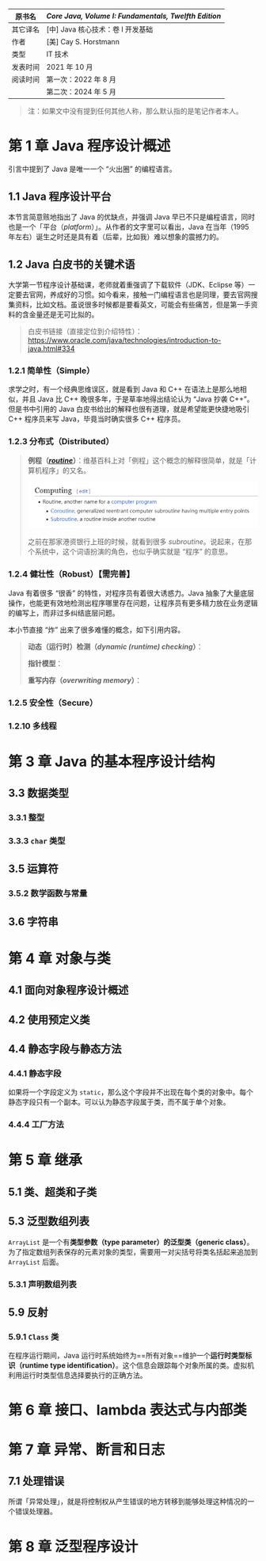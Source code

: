 | 原书名   | *Core Java, Volume I: Fundamentals, Twelfth Edition* |
| -------- | ---------------------------------------------------- |
| 其它译名 | [中] Java 核心技术：卷 I 开发基础                    |
| 作者     | [美] Cay S. Horstmann                                |
| 类型     | IT 技术                                              |
| 发表时间 | 2021 年 10 月                                        |
| 阅读时间 | 第一次：2022 年 8 月                                 |
|          | 第二次：2024 年 5 月                                 |





> 注：如果文中没有提到任何其他人称，那么默认指的是笔记作者本人。











# 第 1 章   Java 程序设计概述



引言中提到了 Java 是唯一一个 “火出圈” 的编程语言。

## 1.1   Java 程序设计平台

本节言简意赅地指出了 Java 的优缺点，并强调 Java 早已不只是编程语言，同时也是一个「平台（*platform*）」。从作者的文字里可以看出，Java 在当年（1995 年左右）诞生之时还是具有着（后辈，比如我）难以想象的震撼力的。

## 1.2   Java 白皮书的关键术语

大学第一节程序设计基础课，老师就着重强调了下载软件（JDK、Eclipse 等）一定要去官网，养成好的习惯。如今看来，接触一门编程语言也是同理，要去官网搜集资料，比如文档。虽说很多时候都是要看英文，可能会有些痛苦，但是第一手资料的含金量还是无可比拟的。

> 白皮书链接（直接定位到介绍特性）：https://www.oracle.com/java/technologies/introduction-to-java.html#334

### 1.2.1   简单性（Simple）

求学之时，有一个经典思维误区，就是看到 Java 和 C++ 在语法上是那么地相似，并且 Java 比 C++ 晚很多年，于是草率地得出结论认为 “Java 抄袭 C++”。但是书中引用的 Java 白皮书给出的解释也很有道理，就是希望能更快捷地吸引 C++ 程序员来写 Java，毕竟当时确实很多 C++ 程序员。

### 1.2.3   分布式（Distributed）



>   **例程（[*routine*](https://en.wikipedia.org/wiki/Routine)）**：维基百科上对「例程」这个概念的解释很简单，就是「计算机程序」的又名。
>
>   <img src="./assets/image-20231207144101019.png" alt="image-20231207144101019"  />
>
>   之前在那家港资银行上班的时候，就看到很多 *subroutine*。说起来，在那个系统中，这个词语扮演的角色，也似乎确实就是 “程序” 的意思。

### 1.2.4   健壮性（Robust）【需完善】

Java 有着很多 “很香” 的特性，对程序员有着很大诱惑力。Java 抽象了大量底层操作，也能更有效地检测出程序哪里存在问题，让程序员有更多精力放在业务逻辑的编写上，而非过多纠结底层问题。

本小节直接 “炸” 出来了很多难懂的概念，如下引用内容。

>   **动态（运行时）检测（*dynamic (runtime) checking*）**：
>
>   **指针模型**：
>
>   **重写内存（*overwriting memory*）**：

### 1.2.5   安全性（Secure）



### 1.2.10   多线程







# 第 3 章   Java 的基本程序设计结构



## 3.3   数据类型

### 3.3.1   整型

### 3.3.3   `char` 类型



## 3.5   运算符

### 3.5.2   数学函数与常量





## 3.6   字符串









# 第 4 章   对象与类

## 4.1   面向对象程序设计概述



## 4.2   使用预定义类



## 4.4   静态字段与静态方法

### 4.4.1   静态字段

如果将一个字段定义为 `static`，那么这个字段并不出现在每个类的对象中。每个静态字段只有一个副本。可以认为静态字段属于类，而不属于单个对象。

### 4.4.4   工厂方法





# 第 5 章   继承



## 5.1   类、超类和子类



## 5.3   泛型数组列表

`ArrayList` 是一个有**类型参数（type parameter）**的**泛型类（generic class）**。为了指定数组列表保存的元素对象的类型，需要用一对尖括号将类名括起来追加到 `ArrayList` 后面。

### 5.3.1   声明数组列表











## 5.9   反射

### 5.9.1   `Class` 类

在程序运行期间，Java 运行时系统始终为==所有对象==维护一个**运行时类型标识（runtime type identification）**。这个信息会跟踪每个对象所属的类。虚拟机利用运行时类型信息选择要执行的正确方法。













# 第 6 章   接口、lambda 表达式与内部类









# 第 7 章   异常、断言和日志



## 7.1   处理错误

所谓「异常处理」，就是将控制权从产生错误的地方转移到能够处理这种情况的一个错误处理器。







# 第 8 章   泛型程序设计







































